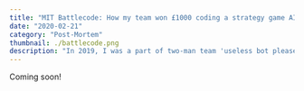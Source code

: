 ```yaml
---
title: "MIT Battlecode: How my team won £1000 coding a strategy game AI in Python in two weeks"
date: "2020-02-21"
category: "Post-Mortem"
thumbnail: ./battlecode.png
description: "In 2019, I was a part of two-man team 'useless bot please ignore' that made it to the finals of MIT's longest running annual coding competition. I learned a lot about programming, but also my stress limits and the effects prolonged stress can have on the psyche."
---
```


Coming soon!